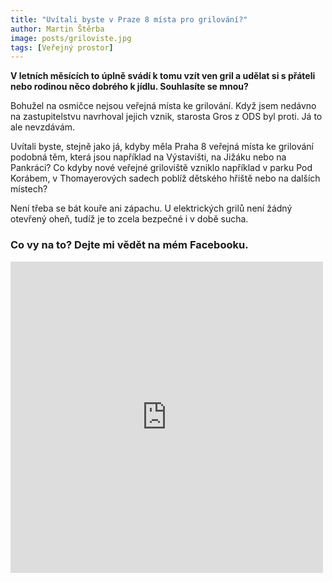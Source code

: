 ```yaml
---
title: "Uvítali byste v Praze 8 místa pro grilování?"
author: Martin Štěrba
image: posts/griloviste.jpg
tags: [Veřejný prostor]
---
```


**V letních měsících to úplně svádí k tomu vzít ven gril a udělat si s přáteli nebo rodinou něco dobrého k jídlu. Souhlasíte se mnou?**

Bohužel na osmičce nejsou veřejná místa ke grilování. Když jsem nedávno na zastupitelstvu navrhoval jejich vznik, starosta Gros z ODS byl proti. Já to ale nevzdávám.

Uvítali byste, stejně jako já, kdyby měla Praha 8 veřejná místa ke grilování podobná těm, která jsou například na Výstavišti, na Jižáku nebo na Pankráci? Co kdyby nové veřejné griloviště vzniklo například v parku Pod Korábem, v Thomayerových sadech poblíž dětského hřiště nebo na dalších místech?

Není třeba se bát kouře ani zápachu. U elektrických grilů není žádný otevřený oheň, tudíž je to zcela bezpečné i v době sucha.

### Co vy na to? Dejte mi vědět na mém Facebooku.

<iframe src="https://www.facebook.com/plugins/post.php?href=https%3A%2F%2Fwww.facebook.com%2Fsterbamartin.praha8%2Fposts%2Fpfbid094vbgnaYF6MHWvLYuoEucQFva3ewLomFvNr3r1cA2stkKqh7cYtuMNLhJqwmUo8Jl&show_text=false&width=500" width="500" height="498" style="border:none;overflow:hidden" scrolling="no" frameborder="0" allowfullscreen="true" allow="autoplay; clipboard-write; encrypted-media; picture-in-picture; web-share"></iframe>